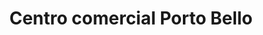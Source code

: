 ---
title: "Centro comercial  Porto Bello"
url: /puerto-la-cruz/centro-comercial-porto-bello/
shop: Einkaufszentrum
---